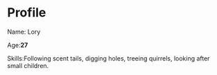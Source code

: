 # Profile

Name: Lory

Age:**27**

Skills:Following scent tails, digging holes, treeing quirrels, looking after small children.
